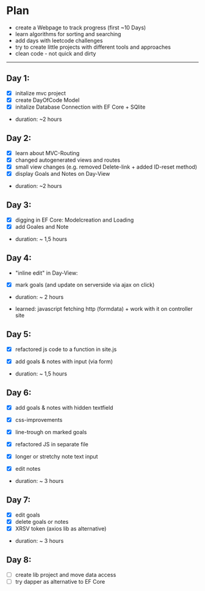 # Plan
- create a Webpage to track progress (first ~10 Days)
- learn algorithms for sorting and searching
- add days with leetcode challenges
- try to create little projects with different tools and approaches
- clean code - not quick and dirty
- - - 

## Day 1:
- [x] initalize mvc project
- [x] create DayOfCode Model
- [x] initalize Database Connection with EF Core + SQlite

- duration: ~2 hours

## Day 2:
- [x] learn about MVC-Routing
- [x] changed autogenerated views and routes
- [x] small view changes (e.g. removed Delete-link + added ID-reset method)
- [x] display Goals and Notes on Day-View

- duration: ~2 hours

## Day 3:
- [x] digging in EF Core: Modelcreation and Loading
- [x] add Goales and Note

- duration: ~ 1,5 hours

## Day 4:
- "inline edit" in Day-View:
- [x] mark goals (and update on serverside via ajax on click)


- duration: ~ 2 hours

- learned: javascript fetching http (formdata) + work with it on controller site

## Day 5:
- [x] refactored js code to a function in site.js
- [x] add goals & notes with input (via form)


- duration: ~ 1,5 hours

## Day 6:
- [x] add goals & notes with hidden textfield
- [x] css-improvements
- [x] line-trough on marked goals
- [x] refactored JS in separate file
- [x] longer or stretchy note text input
- [x] edit notes


- duration: ~ 3 hours

## Day 7:
- [x] edit goals
- [x] delete goals or notes
- [x] XRSV token (axios lib as alternative)

- duration: ~ 3 hours

## Day 8:
- [ ] create lib project and move data access
- [ ] try dapper as alternative to EF Core